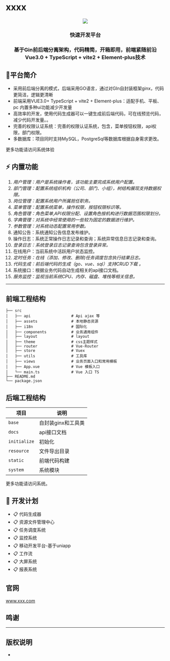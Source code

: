 # xxxx

<div align="center"><img src="https://s3.bmp.ovh/imgs/2021/12/3c6ddcf3877171c9.png"/></div>
<div align="center"><h3 align="center">快速开发平台</h3></div>
<div align="center"><h3 align="center">基于Gin前后端分离架构，代码精简，开箱即用，前端紧随前沿 Vue3.0 + TypeScript + vite2 + Element-plus技术</h3></div>


## 🌈平台简介

* 采用前后端分离的模式，后端采用GO语言，通过对GIn自封装框架ginx，代码更简洁，逻辑更清晰
* 前端采用VUE3.0+ TypeScript + vite2 + Element-plus：适配手机、平板、pc 内置多种ui功能减少开发量
* 高效率的开发，使用代码生成器可以一键生成前后端代码，可在线预览代码，减少代码开发量。。
* 完善的权限认证系统：完善的权限认证系统，包含，菜单按钮权限，api权限，部门权限。
* 多数据库：项目同时支持MySQL，PostgreSql等数据库根据自身需求更改。



更多功能请访问系统体验



## ⚡ 内置功能

1.  _用户管理：用户是系统操作者，该功能主要完成系统用户配置。_
2.  _部门管理：配置系统组织机构（公司、部门、小组），树结构展现支持数据权限。_
3.  _岗位管理：配置系统用户所属担任职务。_
4.  _菜单管理：配置系统菜单，操作权限，按钮权限标识等。_
5.  _角色管理：角色菜单,API权限分配、设置角色按机构进行数据范围权限划分。_
6.  _字典管理：对系统中经常使用的一些较为固定的数据进行维护。_
7.  _参数管理：对系统动态配置常用参数。_
8.  通知公告：系统通知公告信息发布维护。
9.  操作日志：系统正常操作日志记录和查询；系统异常信息日志记录和查询。
10. _登录日志：系统登录日志记录查询包含登录异常。_
11. 在线用户：当前系统中活跃用户状态监控。
12. _定时任务：在线（添加、修改、删除)任务调度包含执行结果日志。_
13. _代码生成：前后端代码的生成（go、vue、sql）支持CRUD下载 。_
14. 系统接口：根据业务代码自动生成相关的api接口文档。
15. _服务监控：监视当前系统CPU、内存、磁盘、堆栈等相关信息。_

---
前端工程结构
---

```
├── src
│   ├── api                  # Api ajax 等
│   ├── assets               # 本地静态资源
│   ├── i18n                 # 国际化
│   ├── components           # 业务通用组件
│   ├── layout               # layout
│   ├── theme                # css主题样式
│   ├── router               # Vue-Router
│   ├── store                # Vuex
│   ├── utils                # 工具库
│   ├── views                # 业务页面入口和常用模板
│   ├── App.vue              # Vue 模板入口
│   └── main.ts              # Vue 入口 TS
├── README.md
└── package.json
```

## 后端工程结构

| 项目 | 说明 |
| --- | --- |
| `base` | 自封装ginx和工具类 |
| `docs` | api接口文档 |
| `initialize` | 初始化 |
| `resource` | 文件导出目录 |
| `static` | 前端代码构建 |
| `system` | 系统模块 |

更多功能请访问系统。

## 🍉 开发计划

* :clipboard: 代码生成器
* :clipboard: 资源文件管理中心
* :clipboard: 任务调度系统
* :clipboard: 监控系统
* :clipboard: 移动开发平台-基于uniapp
* :clipboard: 工作流
* :clipboard: 大屏系统
* :clipboard: 报表系统

## 官网

  www.xxx.com
  
## 鸣谢


---
版权说明
---

* 

